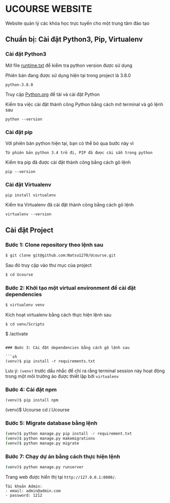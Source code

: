 # UCOURSE WEBSITE
Website quản lý các khóa học trực tuyến cho một trung tâm đào tạo

## Chuẩn bị: Cài đặt Python3, Pip, Virtualenv

### Cài đặt Python3
Mở file [runtime.txt](runtime.txt) để kiểm tra python version được sử dụng

Phiên bản đang được sử dụng hiện tại trong project là 3.8.0

```
python-3.8.0
```

Truy cập [Python.org](https://www.python.org/downloads/) để tải và cài đặt Python

Kiểm tra việc cài đặt thành công Python bằng cách mở terminal và gõ lệnh sau

```
python --version
```
### Cài đặt pip
Với phiên bản python hiện tại, bạn có thể bỏ qua bước này vì
```
Từ phiên bản python 3.4 trở đi, PIP đã được cài sẵn trong python
```
Kiểm tra pip đã được cài đặt thành công bằng cách gõ lệnh
```
pip --version
```
### Cài đặt Virtualenv
```
pip install virtualenv
```
Kiểm tra Virtualenv đã cài đặt thành công bằng cách gõ lệnh
```
virtualenv --version
```

## Cài đặt Project

### Bước 1: Clone repository theo lệnh sau

```sh
$ git clone git@github.com:Natsu1270/Ucourse.git
```
Sau đó truy cập vào thư mục của project
```sh
$ cd Ucourse
```
### Bước 2: Khởi tạo một virtual environment để cài đặt dependencies

```sh
$ virtualenv venv
```
Kích hoạt virtualenv bằng cách thực hiện lệnh sau
```
$ cd venv/Scripts
```
$ /activate
```

### Bước 3: Cài đặt dependencies bằng cách gõ lệnh sau

```sh
(venv)$ pip install -r requirements.txt
```
Lưu ý: `(venv)` trước dấu nhắc để chỉ ra rằng terminal session này hoạt động trong một môi trường ảo được thiết lập bởi `virtualenv`

### Bước 4: Cài đặt npm
```
(venv)$ pip install npm
```
(venv)$ Ucourse cd /.Ucourse

### Bước 5: Migrate database bằng lệnh
```sh
(venv)$ python manage.py pip install -r requirement.txt
(venv)$ python manage.py makemigrations
(venv)$ python manage.py migrate
```

### Bước 7: Chạy dự án bằng cách thực hiện lệnh
```sh
(venv)$ python manage.py runserver
```
Trang web được hiển thị tại `http://127.0.0.1:8000/`.
```
Tài khoản Admin:
- email: admin@admin.com
- password: 1212
